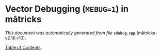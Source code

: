 
# Vector Debugging (`MEBUG=1`) in mātricks
_This document was automatically generated from file_ **`vdebug.cpp`** (mātricks-v2.16-r10).


[Table of Contents](README.md)
